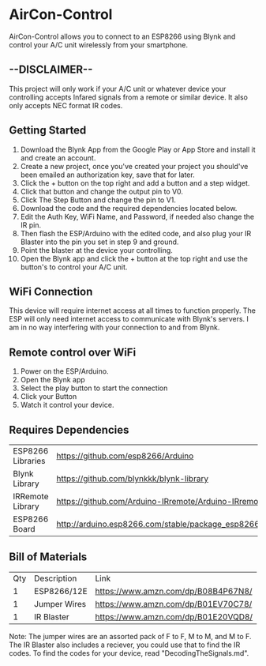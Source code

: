 # AirCon-Control
AirCon-Control allows you to connect to an ESP8266 using Blynk and control your A/C unit wirelessly from your smartphone. 

## --DISCLAIMER--
This project will only work if your A/C unit or whatever device your controlling accepts Infared signals from a remote or similar device.
It also only accepts NEC format IR codes.

## Getting Started
1. Download the Blynk App from the Google Play or App Store and install it and create an account.
2. Create a new project, once you've created your project you should've been emailed an authorization key, save that for later.
3. Click the + button on the top right and add a button and a step widget.
4. Click that button and change the output pin to V0.
5. Click The Step Button and change the pin to V1.
6. Download the code and the required dependencies located below.
7. Edit the Auth Key, WiFi Name, and Password, if needed also change the IR pin.
8. Then flash the ESP/Arduino with the edited code, and also plug your IR Blaster into the pin you set in step 9 and ground.
9. Point the blaster at the device your controlling.
10. Open the Blynk app and click the + button at the top right and use the button's to control your A/C unit.

## WiFi Connection
This device will require internet access at all times to function properly. The ESP will only need internet access to communicate with Blynk's servers. I am in no way interfering with your connection to and from Blynk.

## Remote control over WiFi
1. Power on the ESP/Arduino.
2. Open the Blynk app 
3. Select the play button to start the connection
4. Click your Button
5. Watch it control your device.

## Requires Dependencies
|                    |                                                                 |
|--------------------|-----------------------------------------------------------------| 
| ESP8266 Libraries  | https://github.com/esp8266/Arduino                              | 
| Blynk Library      | https://github.com/blynkkk/blynk-library                        |
| IRRemote Library   | https://github.com/Arduino-IRremote/Arduino-IRremote            |
| ESP8266 Board      | http://arduino.esp8266.com/stable/package_esp8266com_index.json |

## Bill of Materials
|     |              |                                     |
|-----|--------------|-------------------------------------|
| Qty | Description  | Link                                |
| 1   | ESP8266/12E  | https://www.amzn.com/dp/B08B4P67N8/ |
| 1   | Jumper Wires | https://www.amzn.com/dp/B01EV70C78/ |
| 1   | IR Blaster   | https://www.amzn.com/dp/B01E20VQD8/ |

Note: The jumper wires are an assorted pack of F to F, M to M, and M to F.
The IR Blaster also includes a reciever, you could use that to find the IR codes.
To find the codes for your device, read "DecodingTheSignals.md".
